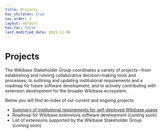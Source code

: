 ```yaml
---
title: Projects
has_children: true
nav_order: 3
layout: default
has_toc: false
last_modified_date: 2021-11-08
---
```


# Projects

The Wikibase Stakeholder Group coordinates a variety of projects--from establishing and running collaborative decision-making tools and processes; to outlining and updating institutional requirements and a roadmap for future software development; and to actively contributing with extension development for the broader Wikibase ecosystem. 

Below you will find an index of our current and ongoing projects:

- [Summary of institutional requirements for self-deployed Wikibase usage](institutional-requirements)
- Roadmap for Wikibase extensions software development (coming soon)
- List of extensions supported by the Wikibase Stakeholder Group (coming soon)